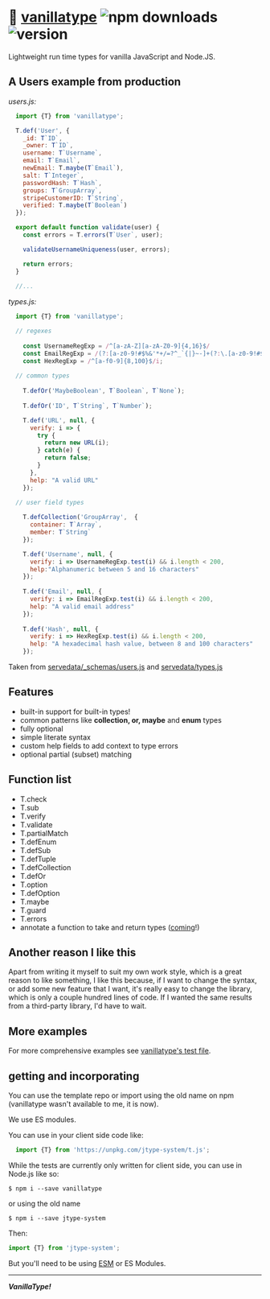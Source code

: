# :icecream: [vanillatype](https://github.com/crislin2046/vanillatype) ![npm downloads](https://img.shields.io/npm/dt/jtype-system) ![version](https://img.shields.io/npm/v/jtype-system?label=%22%22)

Lightweight run time types for vanilla JavaScript and Node.JS.

## A Users example from production

*users.js:*
```javascript
  import {T} from 'vanillatype';

  T.def('User', {
    _id: T`ID`,
    _owner: T`ID`,
    username: T`Username`,
    email: T`Email`,
    newEmail: T.maybe(T`Email`),
    salt: T`Integer`,
    passwordHash: T`Hash`,
    groups: T`GroupArray`,
    stripeCustomerID: T`String`,
    verified: T.maybe(T`Boolean`)
  });

  export default function validate(user) {
    const errors = T.errors(T`User`, user);

    validateUsernameUniqueness(user, errors);

    return errors;
  }
  
  //...
```

*types.js:*
```javascript
  import {T} from 'vanillatype';

  // regexes 
  
    const UsernameRegExp = /^[a-zA-Z][a-zA-Z0-9]{4,16}$/
    const EmailRegExp = /(?:[a-z0-9!#$%&'*+/=?^_`{|}~-]+(?:\.[a-z0-9!#$%&'*+/=?^_`{|}~-]+)*|"(?:[\x01-\x08\x0b\x0c\x0e-\x1f\x21\x23-\x5b\x5d-\x7f]|\\[\x01-\x09\x0b\x0c\x0e-\x7f])*")@(?:(?:[a-z0-9](?:[a-z0-9-]*[a-z0-9])?\.)+[a-z0-9](?:[a-z0-9-]*[a-z0-9])?|\[(?:(?:25[0-5]|2[0-4][0-9]|[01]?[0-9][0-9]?)\.){3}(?:25[0-5]|2[0-4][0-9]|[01]?[0-9][0-9]?|[a-z0-9-]*[a-z0-9]:(?:[\x01-\x08\x0b\x0c\x0e-\x1f\x21-\x5a\x53-\x7f]|\\[\x01-\x09\x0b\x0c\x0e-\x7f])+)\])/;
    const HexRegExp = /^[a-f0-9]{8,100}$/i;
  
  // common types
  
    T.defOr('MaybeBoolean', T`Boolean`, T`None`);
    
    T.defOr('ID', T`String`, T`Number`);

    T.def('URL', null, {
      verify: i => { 
        try { 
          return new URL(i); 
        } catch(e) { 
          return false; 
        }
      },
      help: "A valid URL"
    });

  // user field types
  
    T.defCollection('GroupArray',  {
      container: T`Array`,
      member: T`String`
    });

    T.def('Username', null, {
      verify: i => UsernameRegExp.test(i) && i.length < 200, 
      help:"Alphanumeric between 5 and 16 characters"
    });
    
    T.def('Email', null, {
      verify: i => EmailRegExp.test(i) && i.length < 200, 
      help: "A valid email address"
    });
    
    T.def('Hash', null, {
      verify: i => HexRegExp.test(i) && i.length < 200, 
      help: "A hexadecimal hash value, between 8 and 100 characters"
    });
```

Taken from [servedata/_schemas/users.js](https://github.com/cris691/servedata/blob/master/_schemas/users.js) and [servedata/types.js](https://github.com/cris691/servedata/blob/master/types.js)

## Features

- built-in support for built-in types!
- common patterns like **collection, or, maybe** and **enum** types
- fully optional
- simple literate syntax
- custom help fields to add context to type errors
- optional partial (subset) matching

## Function list
- T.check
- T.sub
- T.verify
- T.validate
- T.partialMatch
- T.defEnum
- T.defSub
- T.defTuple
- T.defCollection
- T.defOr
- T.option
- T.defOption
- T.maybe
- T.guard
- T.errors
- annotate a function to take and return types ([coming](https://github.com/cris691/vanillatype/issues/13)!)

## Another reason I like this

Apart from writing it myself to suit my own work style, which is a great reason to like something, I like this because, if I want to change the syntax, or add some new feature that I want, it's really easy to change the library, which is only a couple hundred lines of code. If I wanted the same results from a third-party library, I'd have to wait. 

## More examples

For more comprehensive examples see [vanillatype's test file](https://github.com/cris691/vanillatype/blob/master/test.js).

## getting and incorporating

You can use the template repo or import using the old name on npm (vanillatype wasn't available to me, it is now).

We use ES modules.

You can use in your client side code like:

```JavaScript
  import {T} from 'https://unpkg.com/jtype-system/t.js';
```

While the tests are currently only written for client side, you can use in Node.js like so:

```shell
$ npm i --save vanillatype
```

or using the old name

```shell
$ npm i --save jtype-system
```

Then:

```JavaScript
import {T} from 'jtype-system';
```

But you'll need to be using [ESM](https://www.npmjs.com/package/esm) or ES Modules.


-------------

***VanillaType!***
